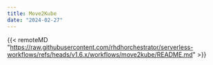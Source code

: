 ```yaml
---
title: Move2Kube
date: "2024-02-27"
---
```


{{< remoteMD "https://raw.githubusercontent.com/rhdhorchestrator/serverless-workflows/refs/heads/v1.6.x/workflows/move2kube/README.md" >}}

